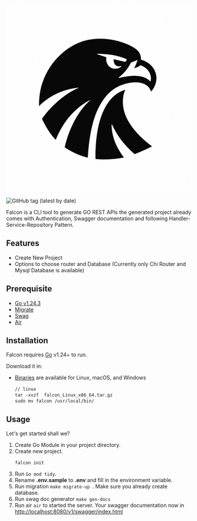 ![falcon logo](/assets/images/falcon-logo.png)


![GitHub tag (latest by date)](https://img.shields.io/github/v/tag/faizisyellow/falcon)

Falcon is a CLI tool to generate GO REST APIs
the generated project already comes with Authentication,
Swagger documentation and following Handler-Service-Repository Pattern.

## Features

- Create New Project
- Options to choose router and Database (Currently only Chi Router and Mysql Database is available)



## Prerequisite

- [Go v1.24.3](https://go.dev/doc/install) 
- [Migrate](https://github.com/golang-migrate/migrate) 
- [Swag](https://github.com/swaggo/swag) 
- [Air](https://github.com/air-verse/air)


## Installation

Falcon requires [Go](https://go.dev/doc/install) v1.24+ to run.

Download it in:
- [Binaries](https://github.com/faizisyellow/falcon/releases) are available for Linux, macOS, and Windows
    ```
    // linux
    tar -xvzf  falcon_Linux_x86_64.tar.gz 
    sudo mv falcon /usr/local/bin/
    ```

## Usage

Let's get started shall we?

1. Create Go Module in your project directory.
2. Create new project.
   ```
   falcon init 
   ```
3. Run ``` Go mod tidy ```.
4. Rename **.env.sample** to **.env** and fill in the environment variable.
5. Run migration ```make migrate-up ```. Make sure you already create database.
6. Run swag doc generator ```make gen-docs```
7. Run air ```air``` to started the server. Your swagger documentation now in <http://localhost:8080/v1/swagger/index.html>
